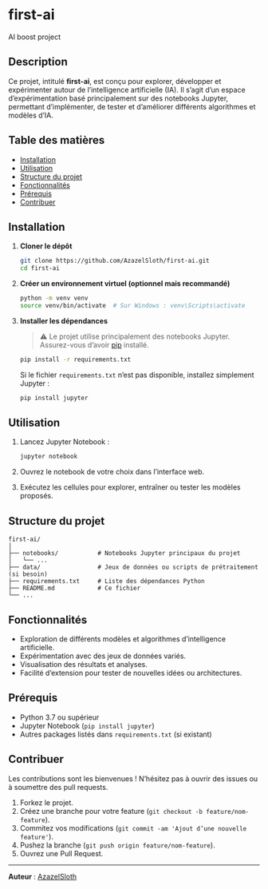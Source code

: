# first-ai

AI boost project

## Description

Ce projet, intitulé **first-ai**, est conçu pour explorer, développer et expérimenter autour de l’intelligence artificielle (IA). Il s’agit d’un espace d’expérimentation basé principalement sur des notebooks Jupyter, permettant d’implémenter, de tester et d’améliorer différents algorithmes et modèles d’IA.

## Table des matières

- [Installation](#installation)
- [Utilisation](#utilisation)
- [Structure du projet](#structure-du-projet)
- [Fonctionnalités](#fonctionnalités)
- [Prérequis](#prérequis)
- [Contribuer](#contribuer)

## Installation

1. **Cloner le dépôt**
   
   ```bash
   git clone https://github.com/AzazelSloth/first-ai.git
   cd first-ai
   ```

2. **Créer un environnement virtuel (optionnel mais recommandé)**
   
   ```bash
   python -m venv venv
   source venv/bin/activate  # Sur Windows : venv\Scripts\activate
   ```

3. **Installer les dépendances**
   
   > ⚠️ Le projet utilise principalement des notebooks Jupyter. Assurez-vous d’avoir [pip](https://pip.pypa.io/en/stable/) installé.
   
   ```bash
   pip install -r requirements.txt
   ```
   
   Si le fichier `requirements.txt` n’est pas disponible, installez simplement Jupyter :
   
   ```bash
   pip install jupyter
   ```

## Utilisation

1. Lancez Jupyter Notebook :
   
   ```bash
   jupyter notebook
   ```

2. Ouvrez le notebook de votre choix dans l’interface web.

3. Exécutez les cellules pour explorer, entraîner ou tester les modèles proposés.

## Structure du projet

```
first-ai/
│
├── notebooks/           # Notebooks Jupyter principaux du projet
│   └── ...
├── data/                # Jeux de données ou scripts de prétraitement (si besoin)
├── requirements.txt     # Liste des dépendances Python
├── README.md            # Ce fichier
└── ...
```

## Fonctionnalités

- Exploration de différents modèles et algorithmes d’intelligence artificielle.
- Expérimentation avec des jeux de données variés.
- Visualisation des résultats et analyses.
- Facilité d’extension pour tester de nouvelles idées ou architectures.

## Prérequis

- Python 3.7 ou supérieur
- Jupyter Notebook (`pip install jupyter`)
- Autres packages listés dans `requirements.txt` (si existant)

## Contribuer

Les contributions sont les bienvenues ! N’hésitez pas à ouvrir des issues ou à soumettre des pull requests.

1. Forkez le projet.
2. Créez une branche pour votre feature (`git checkout -b feature/nom-feature`).
3. Commitez vos modifications (`git commit -am 'Ajout d’une nouvelle feature'`).
4. Pushez la branche (`git push origin feature/nom-feature`).
5. Ouvrez une Pull Request.

---

**Auteur** : [AzazelSloth](https://github.com/AzazelSloth)

